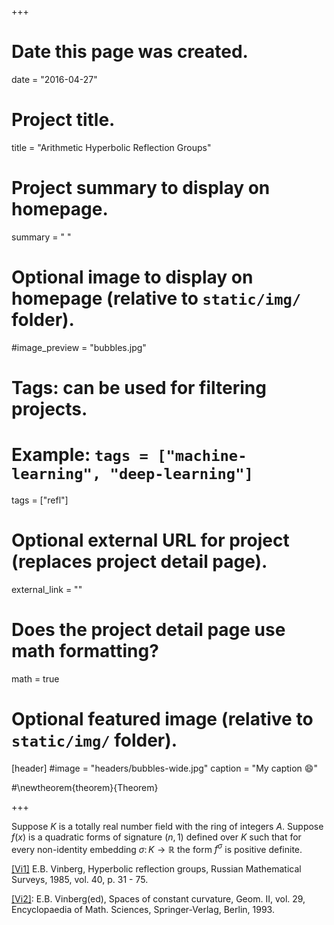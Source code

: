 +++
# Date this page was created.
date = "2016-04-27"

# Project title.
title = "Arithmetic Hyperbolic Reflection Groups"

# Project summary to display on homepage.
summary = " "

# Optional image to display on homepage (relative to `static/img/` folder).
#image_preview = "bubbles.jpg"

# Tags: can be used for filtering projects.
# Example: `tags = ["machine-learning", "deep-learning"]`
tags = ["refl"]

# Optional external URL for project (replaces project detail page).
external_link = ""

# Does the project detail page use math formatting?
math = true

# Optional featured image (relative to `static/img/` folder).
[header]
#image = "headers/bubbles-wide.jpg"
caption = "My caption :smile:"

#\newtheorem{theorem}{Theorem}

+++


Suppose $K$ is a totally real number field with the ring of integers $A$. Suppose
$f(x)$ is a quadratic forms of signature $(n,1)$ defined over $K$ such that for every
non-identity embedding $\sigma \colon K \to \mathbb{R}$ the form $f^{\sigma}$ is positive definite.




[[Vi1]](http://iopscience.iop.org/article/10.1070/RM1985v040n01ABEH003527/meta)
E.B. Vinberg, Hyperbolic reflection groups, Russian Mathematical Surveys, 1985, vol. 40, p. 31 - 75.

[[Vi2]](http://www.springer.com/us/book/9783540520009):  E.B. Vinberg(ed), Spaces of constant curvature,
Geom. II,  vol. 29, Encyclopaedia of Math. Sciences, Springer-Verlag, Berlin, 1993. 

